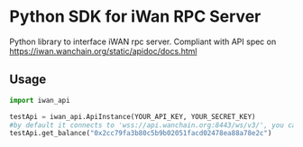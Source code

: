 # Python SDK for iWan RPC Server
Python library to interface iWAN rpc server.
Compliant with API spec on https://iwan.wanchain.org/static/apidoc/docs.html

## Usage
```python
import iwan_api

testApi = iwan_api.ApiInstance(YOUR_API_KEY, YOUR_SECRET_KEY)
#by default it connects to 'wss://api.wanchain.org:8443/ws/v3/', you can change that by defining uri parameter
testApi.get_balance("0x2cc79fa3b80c5b9b02051facd02478ea88a78e2c")
```
